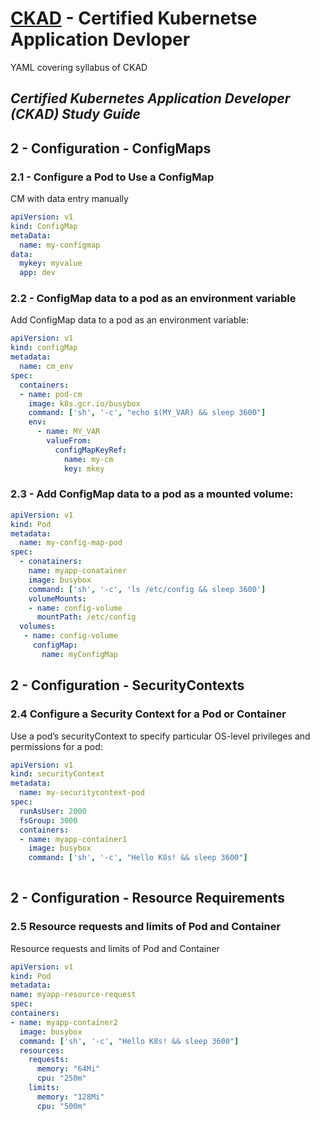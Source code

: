 # [CKAD](http://www.cncf.io) - Certified Kubernetse Application Devloper 
YAML covering syllabus of CKAD

## _Certified Kubernetes Application Developer (CKAD) Study Guide_
 

## 2 - Configuration -  ConfigMaps


### 2.1 - Configure a Pod to Use a ConfigMap

CM with data entry manually

```yaml
apiVersion: v1
kind: ConfigMap
metaData:
  name: my-configmap
data:
  mykey: myvalue
  app: dev
````


### 2.2 -  ConfigMap data to a pod as an environment variable

Add ConfigMap data to a pod as an environment variable:

```yaml
apiVersion: v1
kind: configMap
metadata:
  name: cm_env
spec:
  containers:
  - name: pod-cm
    image: k8s.gcr.io/busybox
    command: ['sh', '-c', "echo $(MY_VAR) && sleep 3600"]
    env:
      - name: MY_VAR
        valueFrom: 
          configMapKeyRef:
            name: my-cm
            key: mkey
```
### 2.3 - Add ConfigMap data to a pod as a mounted volume:

```yaml
apiVersion: v1
kind: Pod
metadata:
  name: my-config-map-pod
spec:
  - conatainers:
    name: myapp-conatainer
    image: busybox
    command: ['sh', '-c', 'ls /etc/config && sleep 3600']
    volumeMounts:
    - name: config-volume
      mountPath: /etc/config
  volumes:
   - name: config-volume
     configMap:
       name: myConfigMap
````


## 2 - Configuration -  SecurityContexts

### 2.4 Configure a Security Context for a Pod or Container

Use a pod’s securityContext to specify particular OS-level privileges and permissions for a pod:

```yaml
apiVersion: v1
kind: securityContext
metadata:
  name: my-securitycontext-pod
spec:
  runAsUser: 2000
  fsGroup: 3000
  containers:
  - name: myapp-container1
    image: busybox
    command: ['sh', '-c', "Hello K8s! && sleep 3600"]
    
 ```
  
  ## 2 - Configuration - Resource Requirements
  
  ### 2.5 Resource requests and limits of Pod and Container
  
  Resource requests and limits of Pod and Container
  
  ```yaml
apiVersion: v1
kind: Pod 
metadata:
  name: myapp-resource-request
spec:
  containers:
  - name: myapp-container2
    image: busybox
    command: ['sh', '-c', "Hello K8s! && sleep 3600"]
    resources:
      requests:
        memory: "64Mi"
        cpu: "250m"
      limits:
        memory: "128Mi"
        cpu: "500m"
```
        
      
    







